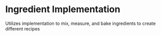 # Ingredient Implementation
Utilizes implementation to mix, measure, and bake ingredients to create different recipes
